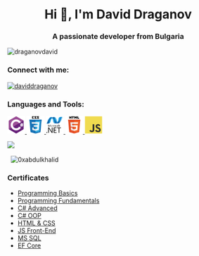 <h1 align="center">Hi 👋, I'm David Draganov</h1>
<h3 align="center">A passionate developer from Bulgaria</h3>

<p align="left"> <img src="https://komarev.com/ghpvc/?username=draganovdavid&label=Profile%20views&color=0e75b6&style=flat" alt="draganovdavid" /> </p>

<h3 align="left">Connect with me:</h3>
<p align="left">
  <a href="https://instagram.com/daviddraganov" target="blank"><img align="center" src="https://raw.githubusercontent.com/rahuldkjain/github-profile-readme-generator/master/src/images/icons/Social/instagram.svg" alt="daviddraganov" height="30" width="40" /></a>
</p>

<h3 align="left">Languages and Tools:</h3>
<p align="left"> <a href="https://www.w3schools.com/cs/" target="_blank" rel="noreferrer"> <img src="https://raw.githubusercontent.com/devicons/devicon/master/icons/csharp/csharp-original.svg" alt="csharp" width="40" height="40"/> </a> <a href="https://www.w3schools.com/css/" target="_blank" rel="noreferrer"> <img src="https://raw.githubusercontent.com/devicons/devicon/master/icons/css3/css3-original-wordmark.svg" alt="css3" width="40" height="40"/> </a> <a href="https://dotnet.microsoft.com/" target="_blank" rel="noreferrer"> <img src="https://raw.githubusercontent.com/devicons/devicon/master/icons/dot-net/dot-net-original-wordmark.svg" alt="dotnet" width="40" height="40"/> </a> <a href="https://www.w3.org/html/" target="_blank" rel="noreferrer"> <img src="https://raw.githubusercontent.com/devicons/devicon/master/icons/html5/html5-original-wordmark.svg" alt="html5" width="40" height="40"/> </a> <a href="https://developer.mozilla.org/en-US/docs/Web/JavaScript" target="_blank" rel="noreferrer"> <img src="https://raw.githubusercontent.com/devicons/devicon/master/icons/javascript/javascript-original.svg" alt="javascript" width="40" height="40"/> </a> </p>


<p>  <img src="https://github-readme-stats.vercel.app/api?username=draganovdavid&include_all_commits=true&count_private=true&show_icons=true&line_height=20&title_color=7A7ADB&icon_color=2234AE&text_color=D3D3D3&bg_color=0,000000,130F40" width="450"/></p>
<p>&nbsp; <img src="https://github-readme-stats.vercel.app/api/top-langs?username=draganovdavid&show_icons=true&locale=en&layout=compact&line_height=20&title_color=7A7ADB&icon_color=2234AE&text_color=D3D3D3&bg_color=0,000000,130F40" width="375"  alt="0xabdulkhalid"/></p>

<h3 align="left">Certificates</h3>

- [Programming Basics](https://softuni.bg/certificates/details/186624/4ccf952f)
- [Programming Fundamentals](https://softuni.bg/certificates/details/209196/f05b87e2)
- [C# Advanced](https://softuni.bg/certificates/details/223280/522f0759)
- [C# OOP](https://softuni.bg/certificates/details/222763/be92a9f5)
- [HTML & CSS](https://softuni.bg/certificates/details/228712/f729f111)
- [JS Front-End](https://softuni.bg/certificates/details/232409/2ff2c5fa)
- [MS SQL](https://softuni.bg/certificates/details/235866/defddb91)
- [EF Core](https://softuni.bg/certificates/details/239870/f58dad4e)
